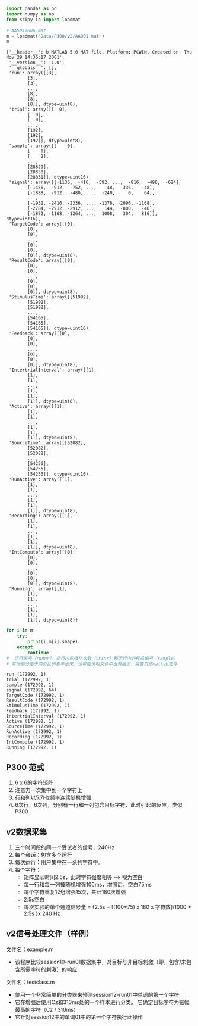 ```python
import pandas as pd
import numpy as np
from scipy.io import loadmat
```


```python
# AAS011R06.mat
m = loadmat('Data/P300/v2/AA001.mat')
m
```


    {'__header__': b'MATLAB 5.0 MAT-file, Platform: PCWIN, Created on: Thu Nov 29 14:36:17 2001',
     '__version__': '1.0',
     '__globals__': [],
     'run': array([[3],
            [3],
            [3],
            ...,
            [8],
            [8],
            [8]], dtype=uint8),
     'trial': array([[  0],
            [  0],
            [  0],
            ...,
            [192],
            [192],
            [192]], dtype=uint8),
     'sample': array([[    0],
            [    1],
            [    2],
            ...,
            [28829],
            [28830],
            [28831]], dtype=uint16),
     'signal': array([[-1136,  -416,  -592, ...,  -816,  -496,  -624],
            [-1456,  -912,  -752, ...,   -48,   336,   -48],
            [-1888,  -912,  -480, ...,  -240,     0,    64],
            ...,
            [-1952, -2416, -2336, ..., -1376, -2096, -1168],
            [-2784, -2912, -2912, ...,   144,  -800,   -48],
            [-1872, -1168, -1264, ...,  1008,   304,   816]], dtype=int16),
     'TargetCode': array([[0],
            [0],
            [0],
            ...,
            [0],
            [0],
            [0]], dtype=uint8),
     'ResultCode': array([[0],
            [0],
            [0],
            ...,
            [0],
            [0],
            [0]], dtype=uint8),
     'StimulusTime': array([[51992],
            [51992],
            [51992],
            ...,
            [54165],
            [54165],
            [54165]], dtype=uint16),
     'Feedback': array([[0],
            [0],
            [0],
            ...,
            [0],
            [0],
            [0]], dtype=uint8),
     'IntertrialInterval': array([[1],
            [1],
            [1],
            ...,
            [1],
            [1],
            [1]], dtype=uint8),
     'Active': array([[1],
            [1],
            [1],
            ...,
            [1],
            [1],
            [1]], dtype=uint8),
     'SourceTime': array([[52082],
            [52082],
            [52082],
            ...,
            [54256],
            [54256],
            [54256]], dtype=uint16),
     'RunActive': array([[1],
            [1],
            [1],
            ...,
            [1],
            [1],
            [1]], dtype=uint8),
     'Recording': array([[1],
            [1],
            [1],
            ...,
            [1],
            [1],
            [1]], dtype=uint8),
     'IntCompute': array([[0],
            [0],
            [0],
            ...,
            [0],
            [0],
            [0]], dtype=uint8),
     'Running': array([[1],
            [1],
            [1],
            ...,
            [1],
            [1],
            [1]], dtype=uint8)}




```python
for i in m:
    try:
        print(i,m[i].shape)
    except:
        continue
#  运行编号（runnr），运行内的强化次数（trinr）和运行内的样品编号（sample）
# 其他部分由于网页乱码看不出来，也可能说明文件中没有展示，需要浏览matlab文件
```

    run (172992, 1)
    trial (172992, 1)
    sample (172992, 1)
    signal (172992, 64)
    TargetCode (172992, 1)
    ResultCode (172992, 1)
    StimulusTime (172992, 1)
    Feedback (172992, 1)
    IntertrialInterval (172992, 1)
    Active (172992, 1)
    SourceTime (172992, 1)
    RunActive (172992, 1)
    Recording (172992, 1)
    IntCompute (172992, 1)
    Running (172992, 1)


## P300 范式
1. 6 x 6的字符矩阵
2. 注意力一次集中到一个字符上
3. 行和列以5.7Hz频率连续随机增强
4. 6次行，6次列，分别有一行和一列包含目标字符，此时引起的反应，类似P300

## v2数据采集
1. 三个时间段的同一个受试者的信号，240Hz
2. 每个会话：包含多个运行
3. 每次运行：用户集中在一系列字符中。
4. 每个字符：
    - 矩阵显示时间2.5s，此时字符强度相等 ==> 视为空白
    - 每一行和每一列被随机增强100ms，增强后，空白75ms
    - 每个字符重复12组增强15次，共计180次增强
    - 2.5s空白
    - 每次实验的单个通道信号量 = {2.5s + [(100+75) x 180 x 字符数]/1000 + 2.5s }x 240 Hz 

## v2信号处理文件（样例）
文件名：example.m
- 该程序比较session10-run01数据集中，对目标与非目标刺激（即，包含/未包含所需字符的刺激）的响应


文件名：testclass.m
- 使用一个非常简单的分类器来预测session12-run01中单词的第一个字符
- 它在增强后使用Cz和310ms处的一个样本进行分类。 它确定目标字符为振幅最高的字符（Cz / 310ms）
- 它针对session12中的单词01中的第一个字符执行此操作

